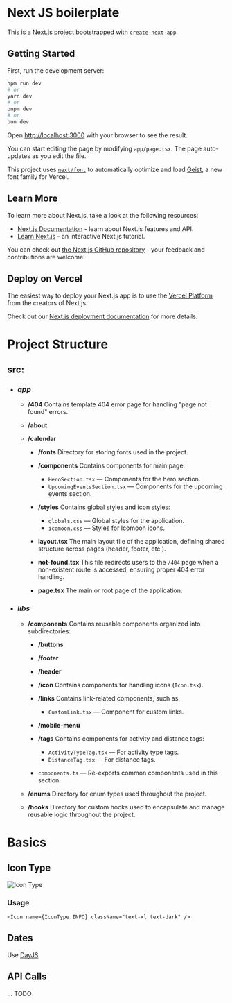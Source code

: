 # Next JS boilerplate

This is a [Next.js](https://nextjs.org) project bootstrapped with [
`create-next-app`](https://nextjs.org/docs/app/api-reference/cli/create-next-app).

## Getting Started

First, run the development server:

```bash
npm run dev
# or
yarn dev
# or
pnpm dev
# or
bun dev
```

Open [http://localhost:3000](http://localhost:3000) with your browser to see the result.

You can start editing the page by modifying `app/page.tsx`. The page auto-updates as you edit the file.

This project uses [`next/font`](https://nextjs.org/docs/app/building-your-application/optimizing/fonts) to automatically
optimize and load [Geist](https://vercel.com/font), a new font family for Vercel.

## Learn More

To learn more about Next.js, take a look at the following resources:

- [Next.js Documentation](https://nextjs.org/docs) - learn about Next.js features and API.
- [Learn Next.js](https://nextjs.org/learn) - an interactive Next.js tutorial.

You can check out [the Next.js GitHub repository](https://github.com/vercel/next.js) - your feedback and contributions
are welcome!

## Deploy on Vercel

The easiest way to deploy your Next.js app is to use
the [Vercel Platform](https://vercel.com/new?utm_medium=default-template&filter=next.js&utm_source=create-next-app&utm_campaign=create-next-app-readme)
from the creators of Next.js.

Check out our [Next.js deployment documentation](https://nextjs.org/docs/app/building-your-application/deploying) for
more details.

# Project Structure

## src:

- ### **_app_**

    - **/404**
      Contains template 404 error page for handling "page not found" errors.

    - **/about**
    - **/calendar**

        - **/fonts**
          Directory for storing fonts used in the project.

        - **/components**
          Contains components for main page:

            - `HeroSection.tsx` — Components for the hero section.
            - `UpcomingEventsSection.tsx` — Components for the upcoming events section.

        - **/styles**
          Contains global styles and icon styles:

            - `globals.css` — Global styles for the application.
            - `icomoon.css` — Styles for Icomoon icons.

        - **layout.tsx**
          The main layout file of the application, defining shared structure across pages (header, footer, etc.).

        - **not-found.tsx**
          This file redirects users to the `/404` page when a non-existent route is accessed, ensuring proper 404 error
          handling.

        - **page.tsx**
          The main or root page of the application.

- ### **_libs_**

    - **/components**
      Contains reusable components organized into subdirectories:

        - **/buttons**

        - **/footer**

        - **/header**

        - **/icon**
          Contains components for handling icons (`Icon.tsx`).

        - **/links**
          Contains link-related components, such as:

            - `CustomLink.tsx` — Component for custom links.

        - **/mobile-menu**

        - **/tags**
          Contains components for activity and distance tags:

            - `ActivityTypeTag.tsx` — For activity type tags.
            - `DistanceTag.tsx` — For distance tags.

        - `components.ts` — Re-exports common components used in this section.

    - **/enums**
      Directory for enum types used throughout the project.
    - **/hooks**
      Directory for custom hooks used to encapsulate and manage reusable logic throughout the project.

# Basics

## Icon Type

![Icon Type](https://firebasestorage.googleapis.com/v0/b/dasboard-bb88c.appspot.com/o/icon-type.webp?alt=media&token=4e310b68-2b02-4773-bf7d-d7bde0fc7bbb)

### Usage

```tsx
<Icon name={IconType.INFO} className="text-xl text-dark" />
```

## Dates

Use [DayJS](https://day.js.org/)

## API Calls

... TODO
